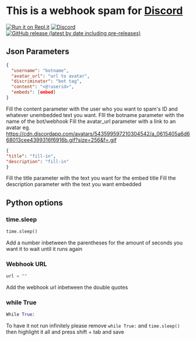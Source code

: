 # This is a webhook spam for [Discord](https://discord.com)
[![Run it on Repl.it](https://repl.it/badge/github/SynergyDev/d-webhook-spam)](https://repl.it/github/synergybest/d-webhook-spam) [![Discord](https://img.shields.io/discord/759108372447887450?color=7289DA&label=Discord&logo=discord)](https://discord.gg/dCcBFwQStT) [![GitHub release (latest by date including pre-releases)](https://img.shields.io/github/v/release/synergybest/d-webhook-spam?include_prereleases&label=Version&logo=Python&logoColor=white)](https://github.com/synergybest/d-webhook-spam/releases)
## Json Parameters
```json
{
  "username": "botname",
  "avatar_url": "url to avatar",
  "discriminator": "bot tag",
  "content": "<@!userid>",
  "embeds": [embed]
}
```
Fill the content parameter with the user who you want to spam's ID and whatever unembedded text you want.
FIll the botname parameter with the name of the bot/webhook
Fill the avatar_url parameter with a link to an avatar eg. https://cdn.discordapp.com/avatars/543599597210304542/a_0615405a6d668013cee4399316f6916b.gif?size=256&f=.gif
```json
{
"title": "fill-in",
"description": "fill-in" 
}
```
Fill the title parameter with the text you want for the embed title 
Fill the description parameter with the text you want embedded
## Python options
### time.sleep
```py
time.sleep()
```
Add a number inbetween the parentheses for the amount of seconds you want it to wait until it runs again
### Webhook URL
```py
url = ""
```
Add the webhook url inbetween the double quotes
### while True
```py
While True:
```
To have it not run infinitely please remove ```while True:``` and ``time.sleep()`` then highlight it all and press shift + tab and save
